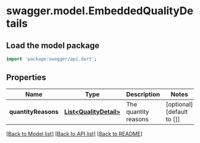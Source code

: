 # swagger.model.EmbeddedQualityDetails

## Load the model package
```dart
import 'package:swagger/api.dart';
```

## Properties
Name | Type | Description | Notes
------------ | ------------- | ------------- | -------------
**quantityReasons** | [**List&lt;QualityDetail&gt;**](QualityDetail.md) | The quantity reasons | [optional] [default to []]

[[Back to Model list]](../README.md#documentation-for-models) [[Back to API list]](../README.md#documentation-for-api-endpoints) [[Back to README]](../README.md)

